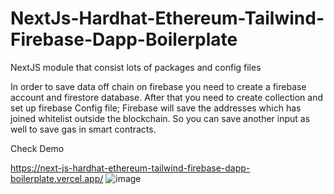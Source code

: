# NextJs-Hardhat-Ethereum-Tailwind-Firebase-Dapp-Boilerplate

NextJS module that consist lots of packages and config files

In order to save data off chain on firebase you need to create a firebase account and firestore database. After that you need to create collection and set up firebase Config file; Firebase will save the addresses which has joined whitelist outside the blockchain. So you can save another input as well to save gas in smart contracts.

Check Demo

<https://next-js-hardhat-ethereum-tailwind-firebase-dapp-boilerplate.vercel.app/>
![image](https://user-images.githubusercontent.com/45846424/188283590-af6327af-26e1-4c0f-b354-afd0818e49a5.png)
